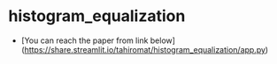 # histogram_equalization
- [You can reach the paper from link below] (https://share.streamlit.io/tahiromat/histogram_equalization/app.py)
